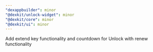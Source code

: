 ```yaml
---
"dexappbuilder": minor
"@dexkit/unlock-widget": minor
"@dexkit/core": minor
"@dexkit/ui": minor
---
```


Add extend key functionality and countdown for Unlock with renew functionality
